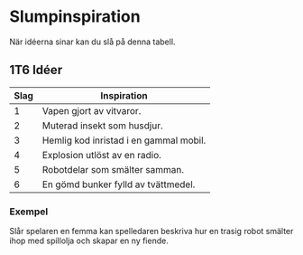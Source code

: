 # Slumpinspiration

När idéerna sinar kan du slå på denna tabell.

## 1T6 Idéer

| Slag | Inspiration |
|------|------------|
| 1 | Vapen gjort av vitvaror. |
| 2 | Muterad insekt som husdjur. |
| 3 | Hemlig kod inristad i en gammal mobil. |
| 4 | Explosion utlöst av en radio. |
| 5 | Robotdelar som smälter samman. |
| 6 | En gömd bunker fylld av tvättmedel. |

### Exempel

Slår spelaren en femma kan spelledaren beskriva hur en trasig robot smälter ihop med spillolja och skapar en ny fiende.

